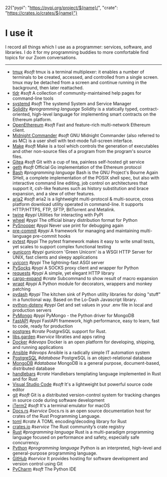 22{"pypi": "https://pypi.org/project/${name}/", "crate": "https://crates.io/crates/${name}"}
# I use it

I record all things which I use as a programmer: services, software, and libraries. I do it for my programming
buddies to more comfortable find topics for our Zoom conversations.

---
 - [tmux](https://github.com/tmux/tmux) *#soft* tmux is a terminal multiplexer: it enables a number of terminals to be created, accessed, and controlled from a single screen. tmux may be detached from a screen and continue running in the background, then later reattached.
 - [tldr](https://github.com/tldr-pages/tldr) *#soft* A collection of community-maintained help pages for command-line tools
 - [systemd](https://github.com/systemd/systemd) *#soft* The systemd System and Service Manager
 - [Solidity](https://github.com/ethereum/solidity/) *#programming language* Solidity is a statically typed, contract-oriented, high-level language for implementing smart contracts on the Ethereum platform.
 - [OpenEthereum](https://github.com/openethereum/openethereum) *#soft* Fast and feature-rich multi-network Ethereum client.
 - [Midnight Commander](https://github.com/MidnightCommander/mc) *#soft* GNU Midnight Commander (also referred to as MC) is a user shell with text-mode full-screen interface.
 - [Make](https://www.gnu.org/software/make/) *#soft* Make is a tool which controls the generation of executables and other non-source files of a program from the program&#x27;s source files.
 - [Gitea](https://github.com/go-gitea/gitea) *#soft* Git with a cup of tea, painless self-hosted git service
 - [geth](https://github.com/ethereum/go-ethereum) *#soft* Official Go implementation of the Ethereum protocol
 - [Bash](https://github.com/bminor/bash) *#programming language* Bash is the GNU Project&#x27;s Bourne Again SHell, a complete implementation of the POSIX shell spec, but also with interactive command line editing, job control on architectures that support it, csh-like features such as history substitution and brace expansion, and a slew of other features.
 - [aria2](https://github.com/aria2/aria2) *#soft* aria2 is a lightweight multi-protocol &amp; multi-source, cross platform download utility operated in command-line. It supports HTTP/HTTPS, FTP, SFTP, BitTorrent and Metalink.
 - [twine]() *#pypi* Utilities for interacting with PyPI
 - [wheel]() *#pypi* The official binary distribution format for Python
 - [PySnooper]() *#pypi* Never use print for debugging again
 - [pre-commit]() *#pypi* A framework for managing and maintaining multi-language pre-commit hooks
 - [pytest]() *#pypi* The pytest framework makes it easy to write small tests, yet scales to support complex functional testing
 - [gunicorn]() *#pypi* gunicorn &#x27;Green Unicorn&#x27; is a WSGI HTTP Server for UNIX, fast clients and sleepy applications
 - [uvicorn]() *#pypi* The lightning-fast ASGI server
 - [PySocks]() *#pypi* A SOCKS proxy client and wrapper for Python
 - [requests]() *#pypi* A simple, yet elegant HTTP library
 - [cargo-expand]() *#crate* Subcommand to show result of macro expansion
 - [wrapt]() *#pypi* A Python module for decorators, wrappers and monkey patching
 - [pydash]() *#pypi* The kitchen sink of Python utility libraries for doing &quot;stuff&quot; in a functional way. Based on the Lo-Dash Javascript library.
 - [python-dotenv]() *#pypi* Get and set values in your .env file in local and production servers
 - [PyMongo]() *#pypi* PyMongo - the Python driver for MongoDB
 - [FastAPI]() *#pypi* FastAPI framework, high performance, easy to learn, fast to code, ready for production
 - [postgres]() *#crate* PostgreSQL support for Rust.
 - [libs.garden](https://libs.garden/) *#service* libraties and apps rating
 - [Docker](https://www.docker.com/) *#devops* Docker is an open platform for developing, shipping, and running applications
 - [Ansible](https://github.com/ansible/ansible) *#devops* Ansible is a radically simple IT automation system
 - [PostgreSQL](https://www.postgresql.org/) *#database* PostgreSQL is an object-relational database
 - [MongoDB](https://github.com/mongodb/mongo) *#database* MongoDB is a general purpose, document-based, distributed database
 - [handlebars]() *#crate* Handlebars templating language implemented in Rust and for Rust
 - [Visual Studio Code](https://code.visualstudio.com/) *#soft* It&#x27;s a lightweight but powerful source code editor
 - [git](https://git-scm.com/) *#soft* Git is a distributed version-control system for tracking changes in source code during software development
 - [iTerm2](https://iterm2.com/) *#soft* It&#x27;s a terminal emulator for macOS
 - [Docs.rs](https://docs.rs) *#service* Docs.rs is an open source documentation host for crates of the Rust Programming Language.
 - [toml](https://crates.io/crates/toml) *#crate* A TOML encoding/decoding library for Rust
 - [crates.io](https://crates.io/) *#service* The Rust community’s crate registry
 - [Rust](https://www.rust-lang.org/) *#programming language* Rust is a multi-paradigm programming language focused on performance and safety, especially safe concurrency.
 - [Python](https://www.python.org/) *#programming language* Python is an interpreted, high-level and general-purpose programming language.
 - [GitHub](https://github.com/) *#service* It provides hosting for software development and version control using Git
 - [PyCharm](https://www.jetbrains.com/pycharm/) *#soft* The Python IDE

